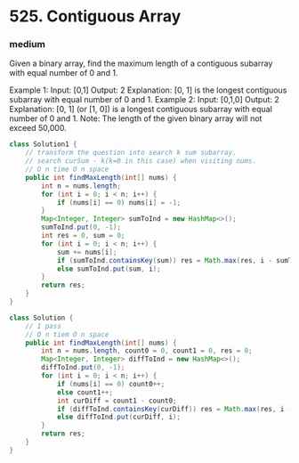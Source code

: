 # 525. Contiguous Array
### medium
Given a binary array, find the maximum length of a contiguous subarray with equal number of 0 and 1.

Example 1:
Input: [0,1]
Output: 2
Explanation: [0, 1] is the longest contiguous subarray with equal number of 0 and 1.
Example 2:
Input: [0,1,0]
Output: 2
Explanation: [0, 1] (or [1, 0]) is a longest contiguous subarray with equal number of 0 and 1.
Note: The length of the given binary array will not exceed 50,000.



```java
class Solution1 {
    // transform the question into search k sum subarray.
    // search curSum - k(k=0 in this case) when visiting nums.
    // O n time O n space
    public int findMaxLength(int[] nums) {
        int n = nums.length;
        for (int i = 0; i < n; i++) {
            if (nums[i] == 0) nums[i] = -1;
        }
        Map<Integer, Integer> sumToInd = new HashMap<>();
        sumToInd.put(0, -1);
        int res = 0, sum = 0;
        for (int i = 0; i < n; i++) {
            sum += nums[i];
            if (sumToInd.containsKey(sum)) res = Math.max(res, i - sumToInd.get(sum));
            else sumToInd.put(sum, i);
        }
        return res;
    }
}

class Solution {
    // 1 pass
    // O n tiem O n space
    public int findMaxLength(int[] nums) {
        int n = nums.length, count0 = 0, count1 = 0, res = 0;
        Map<Integer, Integer> diffToInd = new HashMap<>();
        diffToInd.put(0, -1);
        for (int i = 0; i < n; i++) {
            if (nums[i] == 0) count0++;
            else count1++;
            int curDiff = count1 - count0;
            if (diffToInd.containsKey(curDiff)) res = Math.max(res, i - diffToInd.get(curDiff));
            else diffToInd.put(curDiff, i);
        }
        return res;
    }
}
```